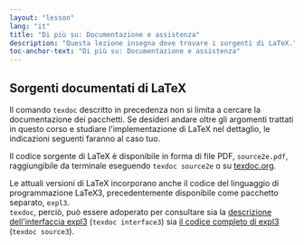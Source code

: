 ```yaml
---
layout: "lesson"
lang: "it"
title: "Di più su: Documentazione e assistenza"
description: "Questa lezione insegna dove trovare i sorgenti di LaTeX."
toc-anchor-text: "Di più su: Documentazione e assistenza"
---
```



## Sorgenti documentati di LaTeX

Il comando `texdoc` descritto in precedenza non si limita a
cercare la documentazione dei pacchetti. 
Se desideri andare oltre gli argomenti trattati in questo 
corso e studiare l'implementazione di LaTeX nel dettaglio, 
le indicazioni seguenti faranno al caso tuo.

Il codice sorgente di LaTeX è disponibile in forma di file PDF,
`source2e.pdf`, raggiungibile da terminale 
eseguendo `texdoc source2e` o su
[texdoc.org](https://texdoc.org/pkg/source2e).

Le attuali versioni di LaTeX incorporano anche il codice 
del linguaggio di programmazione LaTeX3, precedentemente
disponibile come pacchetto separato, `expl3`.  
`texdoc`, perciò, può essere adoperato per consultare sia la
[descrizione dell'interfaccia expl3](https://texdoc.org/pkg/interface3) (`texdoc interface3`)
sia
[il codice completo di expl3](https://texdoc.org/pkg/source3) (`texdoc source3`).





